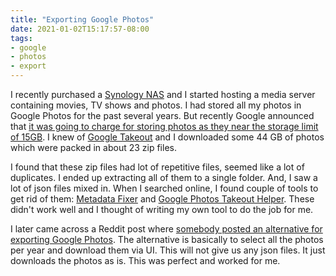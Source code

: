 ```yaml
---
title: "Exporting Google Photos"
date: 2021-01-02T15:17:57-08:00
tags:
- google
- photos
- export
---
```


I recently purchased a [Synology NAS](https://www.synology.com/en-us/products/series/home) and I started hosting a media server containing movies, TV shows and photos. I had stored all my photos in Google Photos for the past several years. But recently Google announced that [it was going to charge for storing photos as they near the storage limit of 15GB](https://blog.google/products/photos/storage-changes). I knew of [Google Takeout](https://takeout.google.com) and I downloaded some 44 GB of photos which were packed in about 23 zip files.

I found that these zip files had lot of repetitive files, seemed like a lot of duplicates. I ended up extracting all of them to a single folder. And, I saw a lot of json files mixed in. When I searched online, I found couple of tools to get rid of them: [Metadata Fixer](https://metadatafixer.com) and [Google Photos Takeout Helper](https://github.com/TheLastGimbus/GooglePhotosTakeoutHelper). These didn't work well and I thought of writing my own tool to do the job for me.

I later came across a Reddit post where [somebody posted an alternative for exporting Google Photos](https://www.reddit.com/r/googlephotos/comments/jyyg53/psa_i_found_an_alternative_to_google_takeout_for). The alternative is basically to select all the photos per year and download them via UI. This will not give us any json files. It just downloads the photos as is. This was perfect and worked for me.
